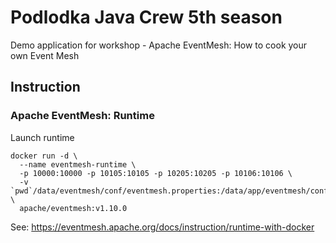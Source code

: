 # Podlodka Java Crew 5th season

Demo application for workshop - Apache EventMesh: How to cook your own Event Mesh

## Instruction

### Apache EventMesh: Runtime

Launch runtime
```shell
docker run -d \
  --name eventmesh-runtime \
  -p 10000:10000 -p 10105:10105 -p 10205:10205 -p 10106:10106 \
  -v `pwd`/data/eventmesh/conf/eventmesh.properties:/data/app/eventmesh/conf/eventmesh.properties \
  apache/eventmesh:v1.10.0
```

See: https://eventmesh.apache.org/docs/instruction/runtime-with-docker

